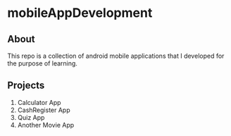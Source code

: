 # mobileAppDevelopment

## About
This repo is a collection of android mobile applications that I developed for the purpose of learning.

## Projects
1. Calculator App
2. CashRegister App
3. Quiz App
4. Another Movie App
